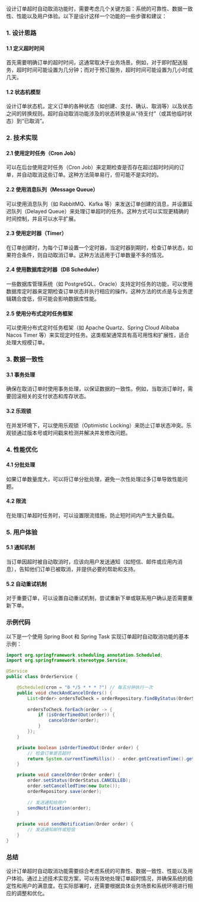 设计订单超时自动取消功能时，需要考虑几个关键方面：系统的可靠性、数据一致性、性能以及用户体验。以下是设计这样一个功能的一些步骤和建议：

### 1. 设计思路

#### 1.1 定义超时时间
首先需要明确订单的超时时间，这通常取决于业务场景。例如，对于即时配送服务，超时时间可能设置为几分钟；而对于预订服务，超时时间可能设置为几小时或几天。

#### 1.2 状态机模型
设计订单状态机，定义订单的各种状态（如创建、支付、确认、取消等）以及状态之间的转换规则。超时自动取消功能涉及的状态转换是从“待支付”（或其他临时状态）到“已取消”。

### 2. 技术实现

#### 2.1 使用定时任务（Cron Job）
可以在后台使用定时任务（Cron Job）来定期检查是否存在超过超时时间的订单，并自动取消这些订单。这种方法简单易行，但可能不是实时的。

#### 2.2 使用消息队列（Message Queue）
可以使用消息队列（如 RabbitMQ、Kafka 等）来发送订单创建的消息，并设置延迟队列（Delayed Queue）来处理订单超时的任务。这种方式可以实现更精确的时间控制，并且可以水平扩展。

#### 2.3 使用定时器（Timer）
在订单创建时，为每个订单设置一个定时器，当定时器到期时，检查订单状态，如果符合条件，则自动取消订单。这种方法适用于订单数量不多的情况。

#### 2.4 使用数据库定时器（DB Scheduler）
一些数据库管理系统（如 PostgreSQL、Oracle）支持定时任务的功能，可以使用数据库定时器来定期检查订单状态并执行相应的操作。这种方法的优点是与业务逻辑耦合度低，但可能会影响数据库性能。

#### 2.5 使用分布式定时任务框架
可以使用分布式定时任务框架（如 Apache Quartz、Spring Cloud Alibaba Nacos Timer 等）来实现定时任务。这类框架通常具有高可用性和扩展性，适合处理大规模订单。

### 3. 数据一致性

#### 3.1 事务处理
确保在取消订单时使用事务处理，以保证数据的一致性。例如，当取消订单时，需要回滚相关的支付状态和库存状态。

#### 3.2 乐观锁
在并发环境下，可以使用乐观锁（Optimistic Locking）来防止订单状态冲突。乐观锁通过版本号或时间戳来检测并解决并发修改问题。

### 4. 性能优化

#### 4.1 分批处理
如果订单数量庞大，可以将订单分批处理，避免一次性处理过多订单导致性能问题。

#### 4.2 限流
在处理订单超时任务时，可以设置限流措施，防止短时间内产生大量负载。

### 5. 用户体验

#### 5.1 通知机制
当订单因超时被自动取消时，应该向用户发送通知（如短信、邮件或应用内消息），告知他们订单已被取消，并提供必要的帮助和支持。

#### 5.2 自动重试机制
对于重要订单，可以设置自动重试机制，尝试重新下单或联系用户确认是否需要重新下单。

### 示例代码

以下是一个使用 Spring Boot 和 Spring Task 实现订单超时自动取消功能的基本示例：

```java
import org.springframework.scheduling.annotation.Scheduled;
import org.springframework.stereotype.Service;

@Service
public class OrderService {

    @Scheduled(cron = "0 */5 * * * ?") // 每五分钟执行一次
    public void checkAndCancelOrders() {
        List<Order> ordersToCheck = orderRepository.findByStatus(OrderStatus.PENDING_PAYMENT);
        
        ordersToCheck.forEach(order -> {
            if (isOrderTimedOut(order)) {
                cancelOrder(order);
            }
        });
    }

    private boolean isOrderTimedOut(Order order) {
        // 检查订单是否超时
        return System.currentTimeMillis() - order.getCreationTime().getTime() > TimeUnit.MINUTES.toMillis(30); // 假设超时时间为30分钟
    }

    private void cancelOrder(Order order) {
        order.setStatus(OrderStatus.CANCELLED);
        order.setCancelledTime(new Date());
        orderRepository.save(order);
        
        // 发送通知给用户
        sendNotification(order);
    }

    private void sendNotification(Order order) {
        // 发送通知邮件或短信
    }
}
```

### 总结

设计订单超时自动取消功能需要综合考虑系统的可靠性、数据一致性、性能以及用户体验。通过上述技术实现方案，可以有效地处理订单超时情况，并确保系统的稳定性和用户的满意度。在实际部署时，还需要根据具体业务场景和系统环境进行相应的调整和优化。